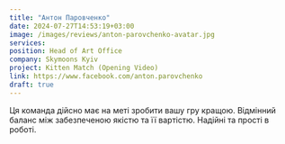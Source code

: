 ```yaml
---
title: "Антон Паровченко"
date: 2024-07-27T14:53:19+03:00
image: /images/reviews/anton-parovchenko-avatar.jpg
services:
position: Head of Art Office
company: Skymoons Kyiv
project: Kitten Match (Opening Video)
link: https://www.facebook.com/anton.parovchenko
draft: true
---
```


Ця команда дійсно має на меті зробити вашу гру кращою. Відмінний баланс між забезпеченою якістю та її вартістю. Надійні та прості в роботі.